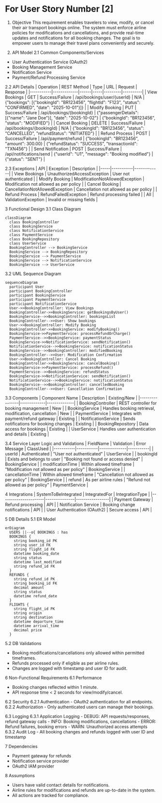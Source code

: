 # For User Story Number [2]

1. Objective
This requirement enables travelers to view, modify, or cancel their air transport bookings online. The system must enforce airline policies for modifications and cancellations, and provide real-time updates and notifications for all booking changes. The goal is to empower users to manage their travel plans conveniently and securely.

2. API Model
  2.1 Common Components/Services
  - User Authentication Service (OAuth2)
  - Booking Management Service
  - Notification Service
  - Payment/Refund Processing Service

  2.2 API Details
| Operation | REST Method | Type | URL | Request | Response |
|-----------|-------------|------|-----|---------|----------|
| View Bookings | GET | Success/Failure | /api/bookings/user/{userId} | N/A | {"bookings": [{"bookingId": "BR123456", "flightId": "F123", "status": "CONFIRMED", "date": "2025-10-01"}]} |
| Modify Booking | PUT | Success/Failure | /api/bookings/{bookingId} | {"passengerDetails": [{"name": "Jane Doe"}], "date": "2025-10-02"} | {"bookingId": "BR123456", "status": "MODIFIED"} |
| Cancel Booking | DELETE | Success/Failure | /api/bookings/{bookingId} | N/A | {"bookingId": "BR123456", "status": "CANCELLED", "refundStatus": "INITIATED"} |
| Refund Process | POST | Success/Failure | /api/payment/refund | {"bookingId": "BR123456", "amount": 300.00} | {"refundStatus": "SUCCESS", "transactionId": "TXN456"} |
| Send Notification | POST | Success/Failure | /api/notifications/send | {"userId": "U1", "message": "Booking modified"} | {"status": "SENT"} |

  2.3 Exceptions
| API | Exception | Description |
|-----|-----------|-------------|
| View Bookings | UnauthorizedAccessException | User not authenticated |
| Modify Booking | ModificationNotAllowedException | Modification not allowed as per policy |
| Cancel Booking | CancellationNotAllowedException | Cancellation not allowed as per policy |
| Refund Process | RefundFailedException | Refund processing failed |
| All | ValidationException | Invalid or missing fields |

3 Functional Design
  3.1 Class Diagram
```mermaid
classDiagram
  class BookingController
  class BookingService
  class NotificationService
  class PaymentService
  class BookingRepository
  class UserService
  BookingController --> BookingService
  BookingService --> BookingRepository
  BookingService --> PaymentService
  BookingService --> NotificationService
  BookingService --> UserService
```

  3.2 UML Sequence Diagram
```mermaid
sequenceDiagram
  participant User
  participant BookingController
  participant BookingService
  participant PaymentService
  participant NotificationService
  User->>BookingController: View Bookings
  BookingController->>BookingService: getBookingsByUser()
  BookingService-->>BookingController: bookingsList
  BookingController-->>User: Show bookings
  User->>BookingController: Modify Booking
  BookingController->>BookingService: modifyBooking()
  BookingService->>PaymentService: processRefundOrCharge()
  PaymentService-->>BookingService: paymentStatus
  BookingService->>NotificationService: sendNotification()
  NotificationService-->>BookingService: notificationStatus
  BookingService-->>BookingController: modifiedBooking
  BookingController-->>User: Modification Confirmation
  User->>BookingController: Cancel Booking
  BookingController->>BookingService: cancelBooking()
  BookingService->>PaymentService: processRefund()
  PaymentService-->>BookingService: refundStatus
  BookingService->>NotificationService: sendNotification()
  NotificationService-->>BookingService: notificationStatus
  BookingService-->>BookingController: cancelledBooking
  BookingController-->>User: Cancellation Confirmation
```

  3.3 Components
| Component Name | Description | Existing/New |
|----------------|-------------|--------------|
| BookingController | REST controller for booking management | New |
| BookingService | Handles booking retrieval, modification, cancellation | New |
| PaymentService | Integrates with payment/refund gateway | Existing |
| NotificationService | Sends notifications for booking changes | Existing |
| BookingRepository | Data access for bookings | Existing |
| UserService | Handles user authentication and details | Existing |

  3.4 Service Layer Logic and Validations
| FieldName | Validation | Error Message | ClassUsed |
|-----------|-----------|--------------|-----------|
| userId | Authenticated | "User not authenticated" | UserService |
| bookingId | Exists and belongs to user | "Booking not found or access denied" | BookingService |
| modificationTime | Within allowed timeframe | "Modification not allowed as per policy" | BookingService |
| cancellationTime | Within allowed timeframe | "Cancellation not allowed as per policy" | BookingService |
| refund | As per airline rules | "Refund not allowed as per policy" | PaymentService |

4 Integrations
| SystemToBeIntegrated | IntegratedFor | IntegrationType |
|----------------------|---------------|-----------------|
| Payment Gateway | Refund processing | API |
| Notification Service | Booking change notifications | API |
| User Authentication (OAuth2) | Secure access | API |

5 DB Details
  5.1 ER Model
```mermaid
erDiagram
  USERS ||--o{ BOOKINGS : has
  BOOKINGS {
    string booking_id PK
    string user_id FK
    string flight_id FK
    datetime booking_date
    string status
    datetime last_modified
    string refund_id FK
  }
  REFUNDS {
    string refund_id PK
    string booking_id FK
    decimal amount
    string status
    datetime refund_date
  }
  FLIGHTS {
    string flight_id PK
    string origin
    string destination
    datetime departure_time
    datetime arrival_time
    decimal price
  }
```

  5.2 DB Validations
- Booking modifications/cancellations only allowed within permitted timeframes.
- Refunds processed only if eligible as per airline rules.
- Changes are logged with timestamp and user ID for audit.

6 Non-Functional Requirements
  6.1 Performance
  - Booking changes reflected within 1 minute.
  - API response time < 2 seconds for view/modify/cancel.

  6.2 Security
    6.2.1 Authentication
    - OAuth2 authentication for all endpoints.
    6.2.2 Authorization
    - Only authenticated users can manage their bookings.

  6.3 Logging
    6.3.1 Application Logging
    - DEBUG: API requests/responses, refund gateway calls
    - INFO: Booking modifications, cancellations
    - ERROR: Refund failures, booking errors
    - WARN: Unauthorized access attempts
    6.3.2 Audit Log
    - All booking changes and refunds logged with user ID and timestamp

7 Dependencies
- Payment gateway for refunds
- Notification service provider
- OAuth2 IAM provider

8 Assumptions
- Users have valid contact details for notifications.
- Airline rules for modifications and refunds are up-to-date in the system.
- All actions are tracked for compliance.